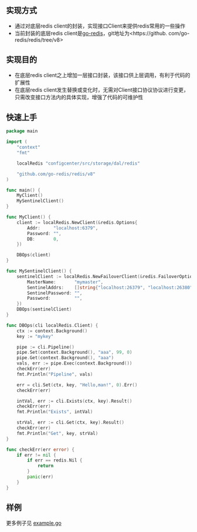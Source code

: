 ## 实现方式
 - 通过对底层redis client的封装，实现接口Client来提供redis常用的一些操作
 - 当前封装的底层redis client是[go-redis](https://github.com/go-redis/redis/tree/v8)，git地址为<https://github.
   com/go-redis/redis/tree/v8>

## 实现目的
- 在底层redis client之上增加一层接口封装，该接口供上层调用，有利于代码的扩展性
- 在底层redis client发生替换或变化时，无需对Client接口协议协议进行变更，只需改变接口方法内的具体实现，增强了代码的可维护性


## 快速上手

``` go
package main

import (
	"context"
	"fmt"

	localRedis "configcenter/src/storage/dal/redis"

	"github.com/go-redis/redis/v8"
)

func main() {
	MyClient()
	MySentinelClient()
}

func MyClient() {
	client := localRedis.NewClient(&redis.Options{
		Addr:     "localhost:6379",
		Password: "",
		DB:       0,
	})

	DBOps(client)
}

func MySentinelClient() {
	sentinelClient := localRedis.NewFailoverClient(&redis.FailoverOptions{
		MasterName:       "mymaster",
		SentinelAddrs:    []string{"localhost:26379", "localhost:26380", "localhost:26381"},
		SentinelPassword: "",
		Password:         "",
	})
	DBOps(sentinelClient)
}

func DBOps(cli localRedis.Client) {
	ctx := context.Background()
	key := "mykey"

	pipe := cli.Pipeline()
	pipe.Set(context.Background(), "aaa", 99, 0)
	pipe.Get(context.Background(), "aaa")
	vals, err := pipe.Exec(context.Background())
	checkErr(err)
	fmt.Println("Pipeline", vals)

	err = cli.Set(ctx, key, "Hello,man!", 0).Err()
	checkErr(err)

	intVal, err := cli.Exists(ctx, key).Result()
	checkErr(err)
	fmt.Println("Exists", intVal)

	strVal, err := cli.Get(ctx, key).Result()
	checkErr(err)
	fmt.Println("Get", key, strVal)
}

func checkErr(err error) {
	if err != nil {
		if err == redis.Nil {
			return
		}
		panic(err)
	}
}
```

## 样例

更多例子见 [example.go](./example/example.go)